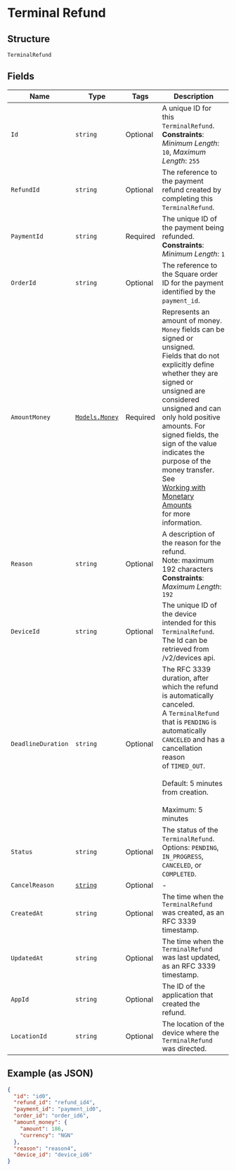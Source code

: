 
# Terminal Refund

## Structure

`TerminalRefund`

## Fields

| Name | Type | Tags | Description |
|  --- | --- | --- | --- |
| `Id` | `string` | Optional | A unique ID for this `TerminalRefund`.<br>**Constraints**: *Minimum Length*: `10`, *Maximum Length*: `255` |
| `RefundId` | `string` | Optional | The reference to the payment refund created by completing this `TerminalRefund`. |
| `PaymentId` | `string` | Required | The unique ID of the payment being refunded.<br>**Constraints**: *Minimum Length*: `1` |
| `OrderId` | `string` | Optional | The reference to the Square order ID for the payment identified by the `payment_id`. |
| `AmountMoney` | [`Models.Money`](../../doc/models/money.md) | Required | Represents an amount of money. `Money` fields can be signed or unsigned.<br>Fields that do not explicitly define whether they are signed or unsigned are<br>considered unsigned and can only hold positive amounts. For signed fields, the<br>sign of the value indicates the purpose of the money transfer. See<br>[Working with Monetary Amounts](../../https://developer.squareup.com/docs/build-basics/working-with-monetary-amounts)<br>for more information. |
| `Reason` | `string` | Optional | A description of the reason for the refund.<br>Note: maximum 192 characters<br>**Constraints**: *Maximum Length*: `192` |
| `DeviceId` | `string` | Optional | The unique ID of the device intended for this `TerminalRefund`.<br>The Id can be retrieved from /v2/devices api. |
| `DeadlineDuration` | `string` | Optional | The RFC 3339 duration, after which the refund is automatically canceled.<br>A `TerminalRefund` that is `PENDING` is automatically `CANCELED` and has a cancellation reason<br>of `TIMED_OUT`.<br><br>Default: 5 minutes from creation.<br><br>Maximum: 5 minutes |
| `Status` | `string` | Optional | The status of the `TerminalRefund`.<br>Options: `PENDING`, `IN_PROGRESS`, `CANCELED`, or `COMPLETED`. |
| `CancelReason` | [`string`](../../doc/models/action-cancel-reason.md) | Optional | - |
| `CreatedAt` | `string` | Optional | The time when the `TerminalRefund` was created, as an RFC 3339 timestamp. |
| `UpdatedAt` | `string` | Optional | The time when the `TerminalRefund` was last updated, as an RFC 3339 timestamp. |
| `AppId` | `string` | Optional | The ID of the application that created the refund. |
| `LocationId` | `string` | Optional | The location of the device where the `TerminalRefund` was directed. |

## Example (as JSON)

```json
{
  "id": "id0",
  "refund_id": "refund_id4",
  "payment_id": "payment_id0",
  "order_id": "order_id6",
  "amount_money": {
    "amount": 186,
    "currency": "NGN"
  },
  "reason": "reason4",
  "device_id": "device_id6"
}
```

